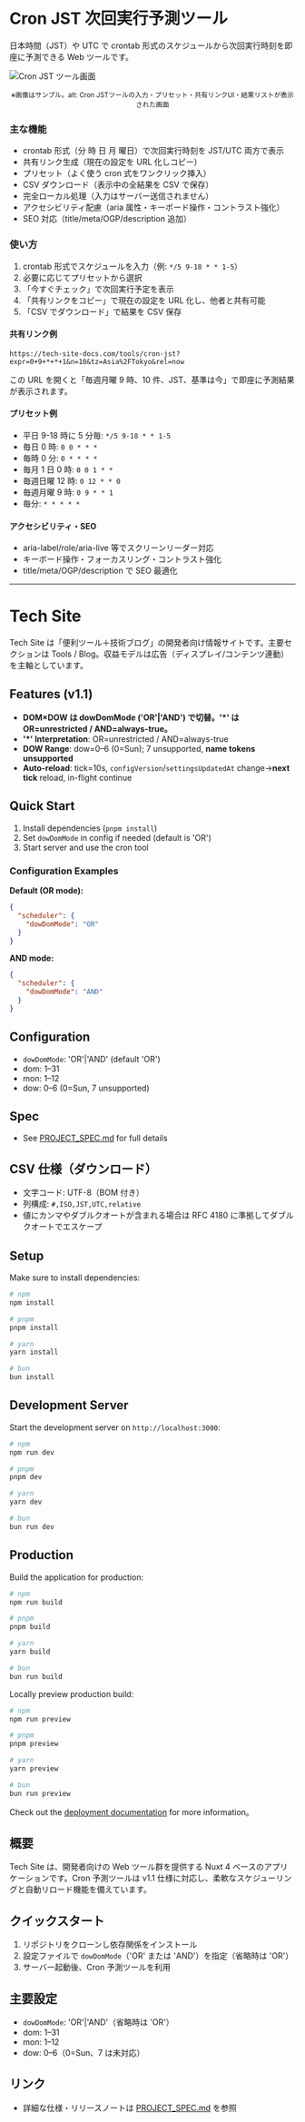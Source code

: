 # Cron JST 次回実行予測ツール

日本時間（JST）や UTC で crontab 形式のスケジュールから次回実行時刻を即座に予測できる Web ツールです。

![Cron JST ツール画面](./assets/cron-jst-sample.png 'Cron JSTツール画面サンプル')

<div align="center"><sub>※画像はサンプル。alt: Cron JSTツールの入力・プリセット・共有リンクUI・結果リストが表示された画面</sub></div>

### 主な機能

- crontab 形式（分 時 日 月 曜日）で次回実行時刻を JST/UTC 両方で表示
- 共有リンク生成（現在の設定を URL 化しコピー）
- プリセット（よく使う cron 式をワンクリック挿入）
- CSV ダウンロード（表示中の全結果を CSV で保存）
- 完全ローカル処理（入力はサーバー送信されません）
- アクセシビリティ配慮（aria 属性・キーボード操作・コントラスト強化）
- SEO 対応（title/meta/OGP/description 追加）

### 使い方

1. crontab 形式でスケジュールを入力（例: `*/5 9-18 * * 1-5`）
2. 必要に応じてプリセットから選択
3. 「今すぐチェック」で次回実行予定を表示
4. 「共有リンクをコピー」で現在の設定を URL 化し、他者と共有可能
5. 「CSV でダウンロード」で結果を CSV 保存

#### 共有リンク例

```
https://tech-site-docs.com/tools/cron-jst?expr=0+9+*+*+1&n=10&tz=Asia%2FTokyo&rel=now
```

この URL を開くと「毎週月曜 9 時、10 件、JST、基準は今」で即座に予測結果が表示されます。

#### プリセット例

- 平日 9-18 時に 5 分毎: `*/5 9-18 * * 1-5`
- 毎日 0 時: `0 0 * * *`
- 毎時 0 分: `0 * * * *`
- 毎月 1 日 0 時: `0 0 1 * *`
- 毎週日曜 12 時: `0 12 * * 0`
- 毎週月曜 9 時: `0 9 * * 1`
- 毎分: `* * * * *`

#### アクセシビリティ・SEO

- aria-label/role/aria-live 等でスクリーンリーダー対応
- キーボード操作・フォーカスリング・コントラスト強化
- title/meta/OGP/description で SEO 最適化

---

# Tech Site

Tech Site は「便利ツール＋技術ブログ」の開発者向け情報サイトです。主要セクションは Tools / Blog。収益モデルは広告（ディスプレイ/コンテンツ連動）を主軸としています。

## Features (v1.1)

- **DOM×DOW は dowDomMode ('OR'|'AND') で切替。'\*' は OR=unrestricted / AND=always-true。**
- **'\*' Interpretation**: OR=unrestricted / AND=always-true
- **DOW Range**: dow=0–6 (0=Sun); 7 unsupported, **name tokens unsupported**
- **Auto-reload**: tick=10s, `configVersion`/`settingsUpdatedAt` change→**next tick** reload, in-flight continue

## Quick Start

1. Install dependencies (`pnpm install`)
2. Set `dowDomMode` in config if needed (default is 'OR')
3. Start server and use the cron tool

### Configuration Examples

**Default (OR mode):**

```json
{
  "scheduler": {
    "dowDomMode": "OR"
  }
}
```

**AND mode:**

```json
{
  "scheduler": {
    "dowDomMode": "AND"
  }
}
```

## Configuration

- `dowDomMode`: 'OR'|'AND' (default 'OR')
- dom: 1–31
- mon: 1–12
- dow: 0–6 (0=Sun, 7 unsupported)

## Spec

- See [PROJECT_SPEC.md](PROJECT_SPEC.md) for full details

## CSV 仕様（ダウンロード）

- 文字コード: UTF-8（BOM 付き）
- 列構成: `#,ISO,JST,UTC,relative`
- 値にカンマやダブルクオートが含まれる場合は RFC 4180 に準拠してダブルクオートでエスケープ

## Setup

Make sure to install dependencies:

```bash
# npm
npm install

# pnpm
pnpm install

# yarn
yarn install

# bun
bun install
```

## Development Server

Start the development server on `http://localhost:3000`:

```bash
# npm
npm run dev

# pnpm
pnpm dev

# yarn
yarn dev

# bun
bun run dev
```

## Production

Build the application for production:

```bash
# npm
npm run build

# pnpm
pnpm build

# yarn
yarn build

# bun
bun run build
```

Locally preview production build:

```bash
# npm
npm run preview

# pnpm
pnpm preview

# yarn
yarn preview

# bun
bun run preview
```

Check out the [deployment documentation](https://nuxt.com/docs/getting-started/deployment) for more information。

## 概要

Tech Site は、開発者向けの Web ツール群を提供する Nuxt 4 ベースのアプリケーションです。Cron 予測ツールは v1.1 仕様に対応し、柔軟なスケジューリングと自動リロード機能を備えています。

## クイックスタート

1. リポジトリをクローンし依存関係をインストール
2. 設定ファイルで `dowDomMode`（'OR' または 'AND'）を指定（省略時は 'OR'）
3. サーバー起動後、Cron 予測ツールを利用

## 主要設定

- `dowDomMode`: 'OR'|'AND'（省略時は 'OR'）
- dom: 1–31
- mon: 1–12
- dow: 0–6（0=Sun、7 は未対応）

## リンク

- 詳細な仕様・リリースノートは [PROJECT_SPEC.md](PROJECT_SPEC.md) を参照

